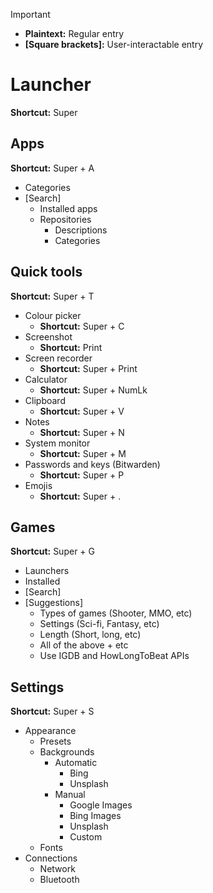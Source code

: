 > [!IMPORTANT]
> - **Plaintext:** Regular entry
> - **[Square brackets]:** User-interactable entry

# Launcher
**Shortcut:** Super

## Apps
**Shortcut:** Super + A
- Categories
- \[Search\]
  - Installed apps
  - Repositories
    - Descriptions
    - Categories

## Quick tools
**Shortcut:** Super + T
- Colour picker
  - **Shortcut:** Super + C
- Screenshot
  - **Shortcut:** Print
- Screen recorder
  - **Shortcut:** Super + Print
- Calculator
  - **Shortcut:** Super + NumLk
- Clipboard
  - **Shortcut:** Super + V
- Notes
  - **Shortcut:** Super + N
- System monitor
  - **Shortcut:** Super + M
- Passwords and keys (Bitwarden)
  - **Shortcut:** Super + P
- Emojis
  - **Shortcut:** Super + .

## Games
**Shortcut:** Super + G
- Launchers
- Installed
- \[Search\]
- \[Suggestions\]
  - Types of games (Shooter, MMO, etc)
  - Settings (Sci-fi, Fantasy, etc)
  - Length (Short, long, etc)
  - All of the above + etc
  - Use IGDB and HowLongToBeat APIs

## Settings
**Shortcut:** Super + S
- Appearance
  - Presets
  - Backgrounds
    - Automatic
      - Bing
      - Unsplash
    - Manual
      - Google Images
      - Bing Images
      - Unsplash
      - Custom
  - Fonts
- Connections
  - Network
  - Bluetooth